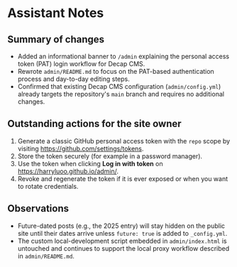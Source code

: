 # Assistant Notes

## Summary of changes
- Added an informational banner to `/admin` explaining the personal access token (PAT) login workflow for Decap CMS.
- Rewrote `admin/README.md` to focus on the PAT-based authentication process and day-to-day editing steps.
- Confirmed that existing Decap CMS configuration (`admin/config.yml`) already targets the repository's `main` branch and requires no additional changes.

## Outstanding actions for the site owner
1. Generate a classic GitHub personal access token with the `repo` scope by visiting <https://github.com/settings/tokens>.
2. Store the token securely (for example in a password manager).
3. Use the token when clicking **Log in with token** on <https://harryluoo.github.io/admin/>.
4. Revoke and regenerate the token if it is ever exposed or when you want to rotate credentials.

## Observations
- Future-dated posts (e.g., the 2025 entry) will stay hidden on the public site until their dates arrive unless `future: true` is added to `_config.yml`.
- The custom local-development script embedded in `admin/index.html` is untouched and continues to support the local proxy workflow described in `admin/README.md`.
